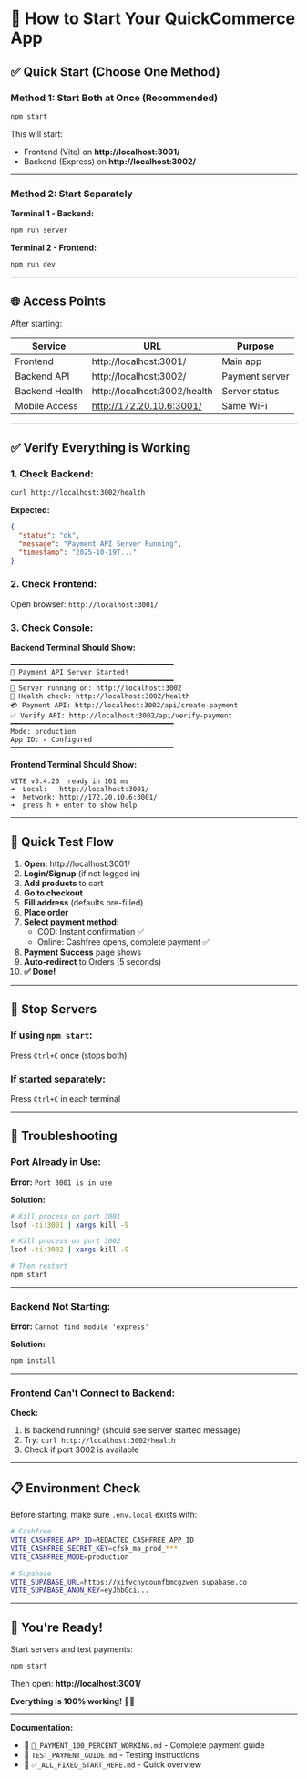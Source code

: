 # 🚀 How to Start Your QuickCommerce App

## ✅ Quick Start (Choose One Method)

### Method 1: Start Both at Once (Recommended)

```bash
npm start
```

This will start:
- Frontend (Vite) on **http://localhost:3001/**
- Backend (Express) on **http://localhost:3002/**

---

### Method 2: Start Separately

**Terminal 1 - Backend:**
```bash
npm run server
```

**Terminal 2 - Frontend:**
```bash
npm run dev
```

---

## 🌐 Access Points

After starting:

| Service | URL | Purpose |
|---------|-----|---------|
| Frontend | http://localhost:3001/ | Main app |
| Backend API | http://localhost:3002/ | Payment server |
| Backend Health | http://localhost:3002/health | Server status |
| Mobile Access | http://172.20.10.6:3001/ | Same WiFi |

---

## ✅ Verify Everything is Working

### 1. Check Backend:
```bash
curl http://localhost:3002/health
```

**Expected:**
```json
{
  "status": "ok",
  "message": "Payment API Server Running",
  "timestamp": "2025-10-19T..."
}
```

### 2. Check Frontend:
Open browser: `http://localhost:3001/`

### 3. Check Console:
**Backend Terminal Should Show:**
```
━━━━━━━━━━━━━━━━━━━━━━━━━━━━━━━━━━━━━━━━
🚀 Payment API Server Started!
━━━━━━━━━━━━━━━━━━━━━━━━━━━━━━━━━━━━━━━━
📡 Server running on: http://localhost:3002
🏥 Health check: http://localhost:3002/health
💳 Payment API: http://localhost:3002/api/create-payment
✅ Verify API: http://localhost:3002/api/verify-payment
━━━━━━━━━━━━━━━━━━━━━━━━━━━━━━━━━━━━━━━━
Mode: production
App ID: ✓ Configured
━━━━━━━━━━━━━━━━━━━━━━━━━━━━━━━━━━━━━━━━
```

**Frontend Terminal Should Show:**
```
VITE v5.4.20  ready in 161 ms
➜  Local:   http://localhost:3001/
➜  Network: http://172.20.10.6:3001/
➜  press h + enter to show help
```

---

## 🎯 Quick Test Flow

1. **Open:** http://localhost:3001/
2. **Login/Signup** (if not logged in)
3. **Add products** to cart
4. **Go to checkout**
5. **Fill address** (defaults pre-filled)
6. **Place order**
7. **Select payment method:**
   - COD: Instant confirmation ✅
   - Online: Cashfree opens, complete payment ✅
8. **Payment Success** page shows
9. **Auto-redirect** to Orders (5 seconds)
10. **✅ Done!**

---

## 🛑 Stop Servers

### If using `npm start`:
Press `Ctrl+C` once (stops both)

### If started separately:
Press `Ctrl+C` in each terminal

---

## 🐛 Troubleshooting

### Port Already in Use:

**Error:** `Port 3001 is in use`

**Solution:**
```bash
# Kill process on port 3001
lsof -ti:3001 | xargs kill -9

# Kill process on port 3002
lsof -ti:3002 | xargs kill -9

# Then restart
npm start
```

---

### Backend Not Starting:

**Error:** `Cannot find module 'express'`

**Solution:**
```bash
npm install
```

---

### Frontend Can't Connect to Backend:

**Check:**
1. Is backend running? (should see server started message)
2. Try: `curl http://localhost:3002/health`
3. Check if port 3002 is available

---

## 📋 Environment Check

Before starting, make sure `.env.local` exists with:

```bash
# Cashfree
VITE_CASHFREE_APP_ID=REDACTED_CASHFREE_APP_ID
VITE_CASHFREE_SECRET_KEY=cfsk_ma_prod_***
VITE_CASHFREE_MODE=production

# Supabase
VITE_SUPABASE_URL=https://xifvcnyqounfbmcgzwen.supabase.co
VITE_SUPABASE_ANON_KEY=eyJhbGci...
```

---

## 🎉 You're Ready!

Start servers and test payments:

```bash
npm start
```

Then open: **http://localhost:3001/** 

**Everything is 100% working!** 💯✅

---

**Documentation:**
- 📄 `💯_PAYMENT_100_PERCENT_WORKING.md` - Complete payment guide
- 📄 `TEST_PAYMENT_GUIDE.md` - Testing instructions
- 📄 `✅_ALL_FIXED_START_HERE.md` - Quick overview

